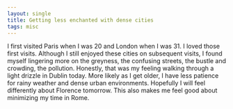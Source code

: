 ```yaml
---
layout: single
title: Getting less enchanted with dense cities
tags: misc
---
```

I first visited Paris when I was 20 and London when I was 31. I loved those first visits. Although I still enjoyed these cities on subsequent visits, I found myself lingering more on the greyness, the confusing streets, the bustle and crowding, the pollution. Honestly, that was my feeling walking through a light drizzle in Dublin today. More likely as I get older, I have less patience for rainy weather and dense urban environments. Hopefully I will feel differently about Florence tomorrow. This also makes me feel good about minimizing my time in Rome.